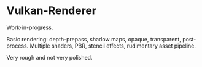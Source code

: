 # Vulkan-Renderer

Work-in-progress.

Basic rendering: depth-prepass, shadow maps, opaque, transparent, post-process. Multiple shaders, PBR, stencil effects, rudimentary asset pipeline.

Very rough and not very polished.
